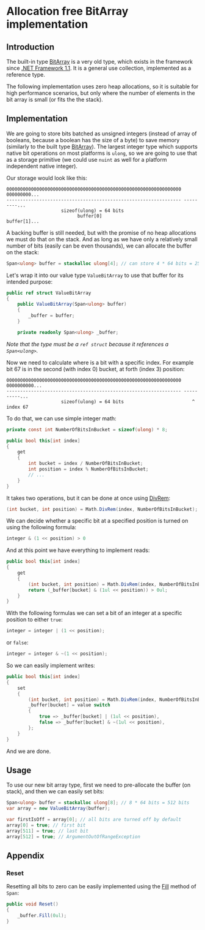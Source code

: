 # Allocation free BitArray implementation

## Introduction
The built-in type [BitArray](https://docs.microsoft.com/en-us/dotnet/api/system.collections.bitarray) is a very old type, which exists in the framework since [.NET Framework 1.1](https://docs.microsoft.com/en-us/dotnet/api/system.collections.bitarray?view=netframework-1.1#applies-to). It is a general use collection, implemented as a reference type.

The following implementation uses zero heap allocations, so it is suitable for high performance scenarios, but only where the number of elements in the bit array is small (or fits the the stack).

## Implementation
We are going to store bits batched as unsigned integers (instead of array of booleans, because a boolean has the size of a byte) to save memory (similarly to the built type [BitArray](https://github.com/dotnet/runtime/blob/main/src/libraries/System.Collections/src/System/Collections/BitArray.cs)). The largest integer type which supports native bit operations on most platforms is `ulong`, so we are going to use that as a storage primitive (we could use `nuint` as well for a platform independent native integer).

Our storage would look like this:
```
0000000000000000000000000000000000000000000000000000000000000000 000000000...
---------------------------------------------------------------- ---------...
                    sizeof(ulong) = 64 bits
                          buffer[0]                              buffer[1]...
```

A backing buffer is still needed, but with the promise of no heap allocations we must do that on the stack. And as long as we have only a relatively small number of bits (easily can be even thousands), we can allocate the buffer on the stack:
```cs
Span<ulong> buffer = stackalloc ulong[4]; // can store 4 * 64 bits = 256 bits
```

Let's wrap it into our value type `ValueBitArray` to use that buffer for its intended purpose:
```cs
public ref struct ValueBitArray
{
	public ValueBitArray(Span<ulong> buffer)
	{
		_buffer = buffer;
	}

	private readonly Span<ulong> _buffer;
```

*Note that the type must be a `ref struct` because it references a `Span<ulong>`.*

Now we need to calculate where is a bit with a specific index. For example bit 67 is in the second (with index 0) bucket, at forth (index 3) position:
```
0000000000000000000000000000000000000000000000000000000000000000 0000000000...
---------------------------------------------------------------- ----------...
                    sizeof(ulong) = 64 bits                         ^ index 67
```

To do that, we can use simple integer math:
```cs
private const int NumberOfBitsInBucket = sizeof(ulong) * 8;

public bool this[int index]
{
    get
    {
        int bucket = index / NumberOfBitsInBucket;
		int position = index % NumberOfBitsInBucket;
		// ...
    }
}
```

It takes two operations, but it can be done at once using [DivRem](https://docs.microsoft.com/en-us/dotnet/api/system.math.divrem?#system-math-divrem(system-uint64-system-uint64)):
```cs
(int bucket, int position) = Math.DivRem(index, NumberOfBitsInBucket);
```

We can decide whether a specific bit at a specified position is turned on using the following formula:
```cs
integer & (1 << position) > 0
```

And at this point we have everything to implement reads:
```cs
public bool this[int index]
{
    get
    {
        (int bucket, int position) = Math.DivRem(index, NumberOfBitsInBucket);
		return (_buffer[bucket] & (1ul << position)) > 0ul;
    }
}
```

With the following formulas we can set a bit of an integer at a specific position to either `true`:
```cs
integer = integer | (1 << position);
```

or `false`:
```cs
integer = integer & ~(1 << position);
```

So we can easily implement writes:
```cs
public bool this[int index]
{
    set
	{
        (int bucket, int position) = Math.DivRem(index, NumberOfBitsInBucket);
		_buffer[bucket] = value switch
		{
			true => _buffer[bucket] | (1ul << position),
			false => _buffer[bucket] & ~(1ul << position),
		};
	}
}
```

And we are done.

## Usage
To use our new bit array type, first we need to pre-allocate the buffer (on stack), and then we can easily set bits:
```cs
Span<ulong> buffer = stackalloc ulong[8]; // 8 * 64 bits = 512 bits
var array = new ValueBitArray(buffer);

var firstIsOff = array[0]; // all bits are turned off by default
array[0] = true; // first bit
array[511] = true; // last bit
array[512] = true; // ArgumentOutOfRangeException
```

## Appendix

### Reset
Resetting all bits to zero can be easily implemented using the [Fill](https://docs.microsoft.com/en-us/dotnet/api/system.span-1.fill) method of `Span`:
```cs
public void Reset()
{
	_buffer.Fill(0ul);
}
```
